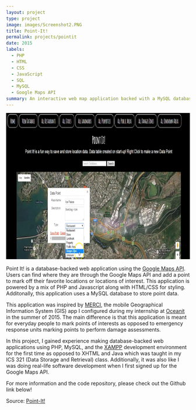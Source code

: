 ```yaml
---
layout: project
type: project
image: images/Screenshot2.PNG
title: Point-It!
permalink: projects/pointit
date: 2015
labels:
  - PHP
  - HTML
  - CSS
  - JavaScript
  - SQL
  - MySQL
  - Google Maps API
summary: An interactive web map application backed with a MySQL database and the Google Maps API developed in ICS 321 at the University of Hawaii at Manoa.
---
```

<img src="/images/Screenshot1.PNG" width="700" height="400">

Point It! is a database-backed web application using the [Google Maps API](https://developers.google.com/maps/). Users can find where they are through the Google Maps API and add a point to mark off their favorite locations or locations of interest. This application is powered by a mix of PHP and Javascript along with HTML/CSS for styling. Additonally, this application uses a MySQL database to store point data.

This application was inspired by [MERCI](http://www.oceanit.com/products/merci), the mobile Geographical Information System (GIS) app I configured during my internship at [Oceanit](http://www.oceanit.com/) in the summer of 2015. The main difference is that this application is meant for everyday people to mark points of interests as opposed to emergency response units marking points to perform damage assessments.

In this project, I gained experience making database-backed web applications using PHP, MySQL, and the [XAMPP](https://www.apachefriends.org/index.html) development environment for the first time as opposed to XHTML and Java which was taught in my ICS 321 (Data Storage and Retrieval) class. Additionally, it was also like I was doing real-life software development when I first signed up for the Google Maps API. 

For more information and the code repository, please check out the Github link below! 
 
Source: <a href="https://github.com/chrisnguyenhi/Point-It"><i class="large github icon"></i>Point-It!</a>
